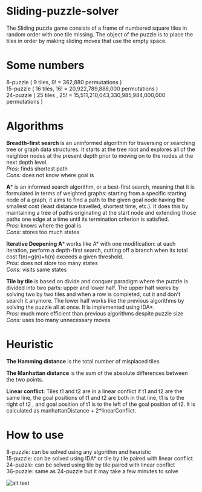 # Sliding-puzzle-solver

The Sliding puzzle game consists of a frame of numbered square tiles in random order with one tile missing. The object of the puzzle is to place the tiles in order by making sliding moves that use the empty space.

# Some numbers

8-puzzle ( 9 tiles, 9! = 362,880 permutations )  
15-puzzle ( 16 tiles, 16! = 20,922,789,888,000‬ permutations )  
24-puzzle ( 25 tiles , 25! = 15,511,210,043,330,985,984,000,000‬ permutations )  

# Algorithms
 
**Breadth-first search** is an uninformed algorithm for traversing or searching tree or graph data structures. It starts at the tree root and explores all of the neighbor nodes at the present depth prior to moving on to the nodes at the next depth level.  
*Pros:* finds shortest path  
*Cons:* does not know where goal is

**A*** is an informed search algorithm, or a best-first search, meaning that it is formulated in terms of weighted graphs: starting from a specific starting node of a graph, it aims to find a path to the given goal node having the smallest cost (least distance travelled, shortest time, etc.). It does this by maintaining a tree of paths originating at the start node and extending those paths one edge at a time until its termination criterion is satisfied.  
*Pros:* knows where the goal is  
*Cons:* stores too much states

**Iterative Deepening A*** works like A* with one modification: at each iteration, perform a depth-first search, cutting off a branch when its total cost  f(n)=g(n)+h(n) exceeds a given threshold.  
*Pros:* does not store too many states  
*Cons:* visits same states

**Tile by tile** is based on divide and conquer paradigm where the puzzle is divided into two parts: upper and lower half. The upper half works by solving two by two tiles and when a row is completed, cut it and don't search it anymore. The lower half works like the previous algorithms by solving the puzzle all at once. It is implemented using IDA*.  
*Pros:* much more efficient than previous algorithms despite puzzle size  
*Cons:* uses too many unnecessary moves

# Heuristic

**The Hamming distance** is the total number of misplaced tiles.

**The Manhattan distance** is the sum of the absolute differences between the two points.

**Linear conflict**: Tiles t1 and t2 are in a linear conflict if t1 and t2 are the same line, the goal positions of t1 and t2 are both in that line, t1 is to the right of t2 , and goal position of t1 is to the left of the goal position of t2. It is calculated as manhattanDistance + 2*linearConflict.

# How to use
8-puzzle: can be solved using any algorithm and heuristic  
15-puzzle: can be solved using IDA* or tile by tile paired with linear conflict  
24-puzzle: can be solved using tile by tile paired with linear conflict  
36-puzzle: same as 24-puzzle but it may take a few minutes to solve

![alt text](https://raw.githubusercontent.com/gojkovicmatija99/Sliding-puzzle-solver/master/view/images/Capture.PNG)
